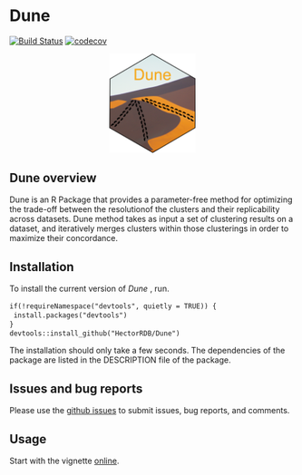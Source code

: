 # Dune

<!-- badges: start -->
  [![Build Status](https://travis-ci.com/HectorRDB/Dune.svg?token=zVqScmB6wvrS9ZJSK57p&branch=master)](https://travis-ci.com/HectorRDB/Dune) [![codecov](https://codecov.io/gh/HectorRDB/Dune/branch/master/graph/badge.svg?token=snxfXtj87B)](https://codecov.io/gh/HectorRDB/Dune)
<!-- badges: end -->

<p align="center">
  <img src="vignettes/logo.png" width="30%"/>
</p>

## Dune overview

Dune is an R Package that provides a parameter-free method for optimizing the trade-off between the resolutionof the clusters and their replicability across datasets. Dune  method takes as input a set of clustering results on a dataset, and iteratively merges clusters within those clusterings in order to maximize their concordance.  


## Installation

To install the current version of *Dune* , run.

```
if(!requireNamespace("devtools", quietly = TRUE)) {
 install.packages("devtools") 
}
devtools::install_github("HectorRDB/Dune")
```

The installation should only take a few seconds.
The dependencies of the package are listed in the DESCRIPTION file of the package.

## Issues and bug reports

Please use the [github issues](https://github.com/HectorRDB/Dune/issues) to submit issues, bug reports, and comments.

## Usage 

Start with the vignette [online](https://hectorRDB.github.io/Dune/articles/Dune.html).
